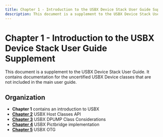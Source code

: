 ```yaml
---
title: Chapter 1 - Introduction to the USBX Device Stack User Guide Supplement
description: This document is a supplement to the USBX Device Stack User Guide. It contains documentation for the uncertified USBX Device classes that are not included in the main user guide.
---
```


# Chapter 1 - Introduction to the USBX Device Stack User Guide Supplement

This document is a supplement to the USBX Device Stack User Guide. It contains documentation for the uncertified USBX Device classes that are not included in the main user guide.

## Organization

- **Chapter 1** contains an introduction to USBX
- [**Chapter 2**](usbx-device-stack-supplemental-2.md) USBX Host Classes API
- [**Chapter 3**](usbx-device-stack-supplemental-3.md) USBX DPUMP Class Considerations
- [**Chapter 4**](usbx-device-stack-supplemental-4.md) USBX Pictbridge implementation
- [**Chapter 5**](usbx-device-stack-supplemental-5.md) USBX OTG
